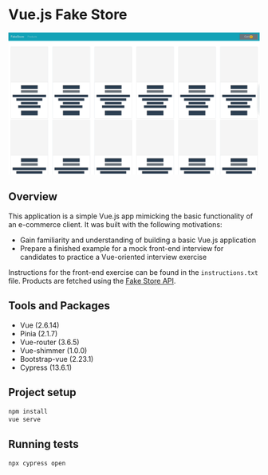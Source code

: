 # Vue.js Fake Store

![App Preview](./Preview.gif)

## Overview

This application is a simple Vue.js app mimicking the basic functionality of an e-commerce client. It was built with the following motivations:

* Gain familiarity and understanding of building a basic Vue.js application
* Prepare a finished example for a mock front-end interview for candidates to practice a Vue-oriented interview exercise

Instructions for the front-end exercise can be found in the `instructions.txt` file. Products are fetched using the [Fake Store API](https://fakestoreapi.com/).

## Tools and Packages

* Vue (2.6.14)
* Pinia (2.1.7)
* Vue-router (3.6.5)
* Vue-shimmer (1.0.0)
* Bootstrap-vue (2.23.1)
* Cypress (13.6.1)

## Project setup
```
npm install
vue serve
```

## Running tests
```
npx cypress open
```